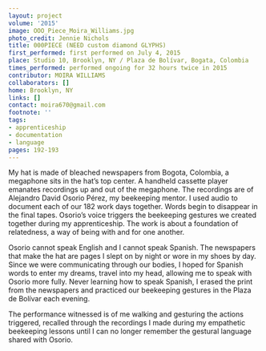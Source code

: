 ```yaml
---
layout: project
volume: '2015'
image: OOO_Piece_Moira_Williams.jpg
photo_credit: Jennie Nichols
title: 000PIECE (NEED custom diamond GLYPHS)
first_performed: first performed on July 4, 2015
place: Studio 10, Brooklyn, NY / Plaza de Bolívar, Bogata, Colombia
times_performed: performed ongoing for 32 hours twice in 2015
contributor: MOIRA WILLIAMS
collaborators: []
home: Brooklyn, NY
links: []
contact: moira670@gmail.com
footnote: ''
tags:
- apprenticeship
- documentation
- language
pages: 192-193
---
```


My hat is made of bleached newspapers from Bogota, Colombia, a megaphone sits in the hat’s top center. A handheld cassette player emanates recordings up and out of the megaphone. The recordings are of Alejandro David Osorio Pérez, my beekeeping mentor. I used audio to document each of our 182 work days together. Words begin to disappear in the final tapes. Osorio’s voice triggers the beekeeping gestures we created together during my apprenticeship. The work is about a foundation of relatedness, a way of being with and for one another.

Osorio cannot speak English and I cannot speak Spanish. The newspapers that make the hat are pages I slept on by night or wore in my shoes by day. Since we were communicating through our bodies, I hoped for Spanish words to enter my dreams, travel into my head, allowing me to speak with Osorio more fully. Never learning how to speak Spanish, I erased the print from the newspapers and practiced our beekeeping gestures in the Plaza de Bolívar each evening.

The performance witnessed is of me walking and gesturing the actions triggered, recalled through the recordings I made during my empathetic beekeeping lessons until I can no longer remember the gestural language shared with Osorio.
